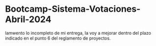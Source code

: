 # Bootcamp-Sistema-Votaciones-Abril-2024
lamwento lo incompleto de mi entrega, la voy a mejorar dentro del plazo indicado en el punto 6 del reglamento de proyectos.

